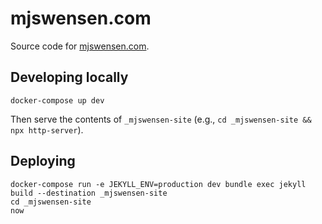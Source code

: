 # mjswensen.com

Source code for [mjswensen.com](https://mjswensen.com/).

## Developing locally

    docker-compose up dev

Then serve the contents of `_mjswensen-site` (e.g., `cd _mjswensen-site && npx http-server`).

## Deploying

    docker-compose run -e JEKYLL_ENV=production dev bundle exec jekyll build --destination _mjswensen-site
    cd _mjswensen-site
    now
